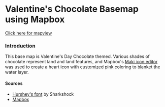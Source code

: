 # Valentine's Chocolate Basemap using Mapbox

[Click here for mapview](benjiantolin.github.io/valentines_basemap)


### Introduction
This base map is Valentine's Day Chocolate themed. Various shades of chocolate represent land and land features, and Mapbox's [Maki icon editor](https://labs.mapbox.com/maki-icons/) was used to create a heart icon with customized pink coloring to blanket the water layer.

#### Sources
- [Hurshey's font](https://www.dafont.com/hursheys.font) by Sharkshock
- [Mapbox](https://www.mapbox.com/)
